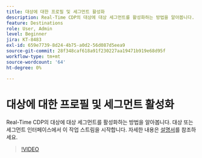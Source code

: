```yaml
---
title: 대상에 대한 프로필 및 세그먼트 활성화
description: Real-Time CDP의 대상에 대상 세그먼트를 활성화하는 방법을 알아봅니다.  대상 또는 세그먼트 인터페이스에서 이 작업 스트림을 시작합니다.
feature: Destinations
role: User, Admin
level: Beginner
jira: KT-8483
exl-id: 659e7739-8d24-4b75-a0d2-56d087d5eea9
source-git-commit: 28f348caf618a91f230227aa19471b919e68d95f
workflow-type: tm+mt
source-wordcount: '64'
ht-degree: 0%

---
```


# 대상에 대한 프로필 및 세그먼트 활성화

Real-Time CDP의 대상에 대상 세그먼트를 활성화하는 방법을 알아봅니다.  대상 또는 세그먼트 인터페이스에서 이 작업 스트림을 시작합니다. 자세한 내용은 [설명서](https://experienceleague.adobe.com/docs/experience-platform/destinations/ui/activate/activation-overview.html)를 참조하세요.

>[!VIDEO](https://video.tv.adobe.com/v/336046/?learn=on)

